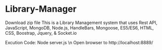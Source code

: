 # Library-Manager
Download zip file
This is a Library Management system that uses Rest API, JavaScript, MongoDB, Node.js, HandleBars, Mongoose, ES5/ES6, HTML, CSS, Boostrap, Jquery, & Socket.io


Excution Code: Node server.js \n
Open browser to http://localhost:8889/
